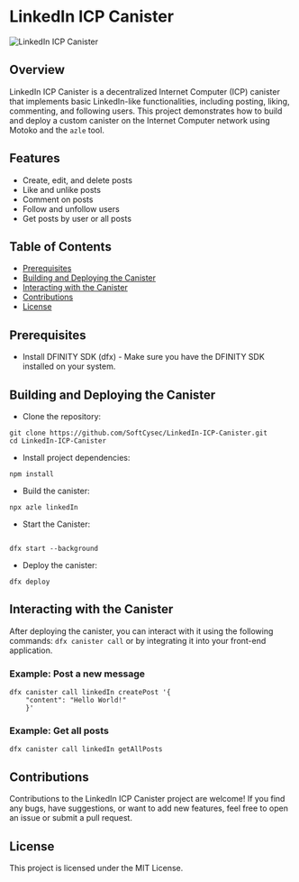 # LinkedIn ICP Canister

![LinkedIn ICP Canister](https://media.licdn.com/dms/image/C5612AQFyojz6Ge5bAg/article-cover_image-shrink_720_1280/0/1647427188118?e=2147483647&v=beta&t=V7Ie14kcpz0MQ2tAxOGwDN1AlLMKSCfQ4boK8SPfOi8)

## Overview

LinkedIn ICP Canister is a decentralized Internet Computer (ICP) canister that implements basic LinkedIn-like functionalities, including posting, liking, commenting, and following users. This project demonstrates how to build and deploy a custom canister on the Internet Computer network using Motoko and the `azle` tool.

## Features

- Create, edit, and delete posts
- Like and unlike posts
- Comment on posts
- Follow and unfollow users
- Get posts by user or all posts

## Table of Contents

- [Prerequisites](#prerequisites)
- [Building and Deploying the Canister](#building-and-deploying-the-canister)
- [Interacting with the Canister](#interacting-with-the-canister)
- [Contributions](#contributions)
- [License](#license)

## Prerequisites

- Install DFINITY SDK (dfx) - Make sure you have the DFINITY SDK installed on your system.

## Building and Deploying the Canister

- Clone the repository:

```
git clone https://github.com/SoftCysec/LinkedIn-ICP-Canister.git
cd LinkedIn-ICP-Canister
```

- Install project dependencies:
```
npm install
```

- Build the canister:
```
npx azle linkedIn
```

- Start the Canister:
```

dfx start --background
```

- Deploy the canister:
```
dfx deploy
```

## Interacting with the Canister

After deploying the canister, you can interact with it using the following commands:
`dfx canister call` or by integrating it into your front-end application.

### Example: Post a new message
```
dfx canister call linkedIn createPost '{
    "content": "Hello World!"
    }'
```
### Example: Get all posts
```
dfx canister call linkedIn getAllPosts
```

## Contributions
Contributions to the LinkedIn ICP Canister project are welcome! If you find any bugs, have suggestions, or want to add new features, feel free to open an issue or submit a pull request.

## License
This project is licensed under the MIT License.


